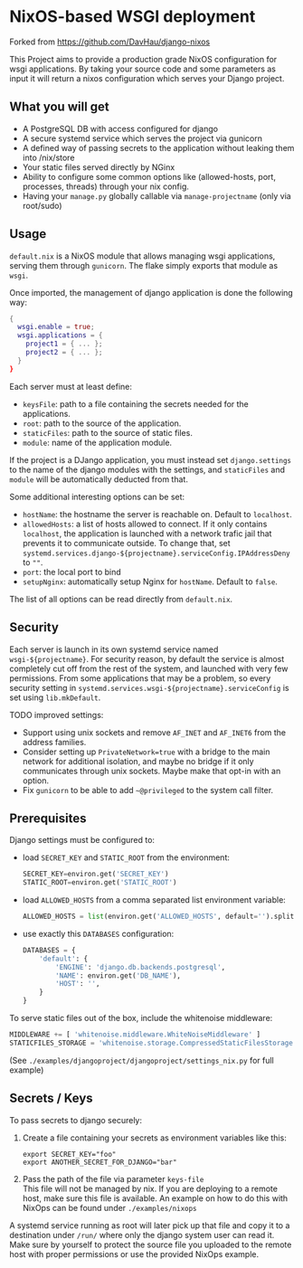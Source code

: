 # NixOS-based WSGI deployment

Forked from https://github.com/DavHau/django-nixos

This Project aims to provide a production grade NixOS configuration for wsgi
applications. By taking your source code and some parameters as input it will
return a nixos configuration which serves your Django project.

## What you will get
- A PostgreSQL DB with access configured for django
- A secure systemd service which serves the project via gunicorn
- A defined way of passing secrets to the application without leaking them into
  /nix/store
- Your static files served directly by NGinx
- Ability to configure some common options like (allowed-hosts, port, processes,
  threads) through your nix config.
- Having your `manage.py` globally callable via `manage-projectname` (only via
  root/sudo)


## Usage

`default.nix` is a NixOS module that allows managing wsgi applications, serving
them through `gunicorn`. The flake simply exports that module as `wsgi`.

Once imported, the management of django application is done the following way:
```nix
{
  wsgi.enable = true;
  wsgi.applications = {
    project1 = { ... };
    project2 = { ... };
  }
}
```

Each server must at least define:
- `keysFile`: path to a file containing the secrets needed for the applications.
- `root`: path to the source of the application.
- `staticFiles`: path to the source of static files.
- `module`: name of the application module.

If the project is a DJango application, you must instead set `django.settings`
to the name of the django modules with the settings, and `staticFiles` and
`module` will be automatically deducted from that.

Some additional interesting options can be set:
- `hostName`: the hostname the server is reachable on. Default to `localhost`.
- `allowedHosts`: a list of hosts allowed to connect. If it only contains
  `localhost`, the application is launched with a network trafic jail that
  prevents it to communicate outside. To change that, set
  `systemd.services.django-${projectname}.serviceConfig.IPAddressDeny` to `""`.
- `port`: the local port to bind
- `setupNginx`: automatically setup Nginx for `hostName`. Default to `false`.

The list of all options can be read directly from `default.nix`.

## Security

Each server is launch in its own systemd service named `wsgi-${projectname}`.
For security reason, by default the service is almost completely cut off from
the rest of the system, and launched with very few permissions. From some
applications that may be a problem, so every security setting in
`systemd.services.wsgi-${projectname}.serviceConfig` is set using
`lib.mkDefault`.

TODO improved settings:
- Support using unix sockets and remove `AF_INET` and `AF_INET6` from the
  address families.
- Consider setting up `PrivateNetwork=true` with a bridge to the main network
  for additional isolation, and maybe no bridge if it only communicates through
  unix sockets. Maybe make that opt-in with an option.
- Fix `gunicorn` to be able to add `~@privileged` to the system call filter.

## Prerequisites
Django settings must be configured to:
 - load `SECRET_KEY` and `STATIC_ROOT` from the environment:
    ```python
    SECRET_KEY=environ.get('SECRET_KEY')
    STATIC_ROOT=environ.get('STATIC_ROOT')
    ```
 - load `ALLOWED_HOSTS` from a comma separated list environment variable:
    ```python
    ALLOWED_HOSTS = list(environ.get('ALLOWED_HOSTS', default='').split(','))
    ```
 - use exactly this `DATABASES` configuration:
    ```python
    DATABASES = {
        'default': {
            'ENGINE': 'django.db.backends.postgresql',
            'NAME': environ.get('DB_NAME'),
            'HOST': '',
        }
    }
    ```

To serve static files out of the box, include the whitenoise middleware:
```python
MIDDLEWARE += [ 'whitenoise.middleware.WhiteNoiseMiddleware' ]
STATICFILES_STORAGE = 'whitenoise.storage.CompressedStaticFilesStorage'
```

(See `./examples/djangoproject/djangoproject/settings_nix.py` for full example)


## Secrets / Keys
To pass secrets to django securely:
1. Create a file containing your secrets as environment variables like this:
    ```
    export SECRET_KEY="foo"
    export ANOTHER_SECRET_FOR_DJANGO="bar"
    ```
2. Pass the path of the file via parameter `keys-file`  
    This file will not be managed by nix.
    If you are deploying to a remote host, make sure this file is available. An example on how to do this with NixOps can be found under `./examples/nixops`

A systemd service running as root will later pick up that file and copy it to a
destination under `/run/` where only the django system user can read it. Make
sure by yourself to protect the source file you uploaded to the remote host
with proper permissions or use the provided NixOps example.

